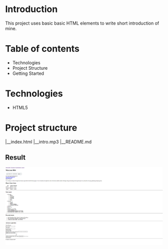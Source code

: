 # Introduction

This project uses basic basic HTML elements to write short introduction of mine.

# Table of contents

 + Technologies
 + Project Structure
 + Getting Started
 
 # Technologies

 + HTML5

 # Project structure
   
   |__index.html
   |__intro.mp3
   |__README.md
   

## Result
![result](result.png)
